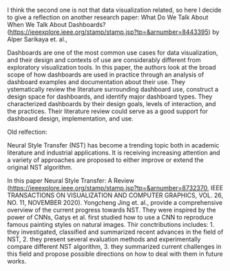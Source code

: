 I think the second one is not that data visualization related, so here I decide to give a reflection on another research paper: What Do We Talk About When We Talk About Dashboards? (https://ieeexplore.ieee.org/stamp/stamp.jsp?tp=&arnumber=8443395) by Alper Sarikaya et. al.,

Dashboards are one of the most common use cases for data visualization, and their design and contexts of use are considerably different from exploratory visualization tools. In this paper, the authors look at the broad scope of how dashboards are used in practice through an analysis of dashboard examples and documentation about their use. They ystematically review the literature surrounding dashboard use, construct a design space for dashboards, and identify major dashboard types. They characterized dashboards by their design goals, levels of interaction, and the practices. Their literature review could serve as a good support for dashboard design, implementation, and use.

Old relfection:

Neural Style Transfer (NST) has become a trending topic both in academic literature and industrial applications. It is receiving increasing attention and a variety of approaches are proposed to either improve or extend the original NST algorithm.

In this paper Neural Style Transfer: A Review (https://ieeexplore.ieee.org/stamp/stamp.jsp?tp=&arnumber=8732370, IEEE TRANSACTIONS ON VISUALIZATION AND COMPUTER GRAPHICS, VOL. 26, NO. 11, NOVEMBER 2020). Yongcheng Jing et. al., provide a comprehensive overview of the current progress towards NST. They were inspired by the power of CNNs,  Gatys et al. first studied how to use a CNN to reproduce famous painting styles on natural images. Thir conctributions includes: 1. they investigated, classified and summarized recent advances in the field of NST, 2. they present several evaluation methods and experimentally compare different NST algorithm, 3. they summarized current challenges in this field and propose possible directions on how to deal with them in future works.

